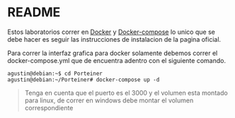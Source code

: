 # README

Estos laboratorios correr en [Docker](https://docs.docker.com/engine/install/) y [Docker-compose](https://docs.docker.com/compose/install/) lo unico que se debe hacer es seguir las instrucciones de instalacion de la pagina oficial.

Para correr la interfaz grafica para docker solamente debemos correr el docker-compose.yml que de encuentra adentro con el siguiente comando.

```shell
agustin@debian:~$ cd Porteiner
agustin@debian:~/Porteiner# docker-compose up -d
```
> Tenga en cuenta que el puerto es el 3000 y el volumen esta montado para linux, de correr en windows debe montar el volumen correspondiente